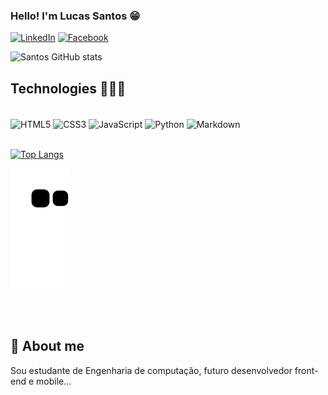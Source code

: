
### Hello! I'm Lucas Santos 😁

[![LinkedIn](https://img.shields.io/badge/LinkedIn-0077B5?style=for-the-badge&logo=linkedin&logoColor=white)](https://www.linkedin.com/in/lucas-gouveia-194615214/)
[![Facebook](https://img.shields.io/badge/Facebook-1877F2?style=for-the-badge&logo=facebook&logoColor=white)](https://www.facebook.com/profile.php?id=100012474697502)


![Santos GitHub stats](https://github-readme-stats.vercel.app/api?username=LucaseSantos&show_icons=true&theme=onedark)

## Technologies 👨🏾‍💻


<div style="display: inline_block"><br/>
  <img align="center" src="https://img.shields.io/badge/HTML5-E34F26?style=for-the-badge&logo=html5&logoColor=white" alt="HTML5"/>
  <img align="center" src="https://img.shields.io/badge/CSS3-1572B6?style=for-the-badge&logo=css3&logoColor=white" alt="CSS3"/>
  <img align="center" src="https://img.shields.io/badge/JavaScript-323330?style=for-the-badge&logo=javascript&logoColor=" alt="JavaScript"/>
  <img align="center" src="https://img.shields.io/badge/Python-14354C?style=for-the-badge&logo=python&logoColor=yellow" alt="Python"/>
  <img align="center" src="https://img.shields.io/badge/Markdown-000000?style=for-the-badge&logo=markdown&logoColor=white" alt="Markdown"/>
</div>
<br/>

[![Top Langs](https://github-readme-stats.vercel.app/api/top-langs/?username=LucaseSantos&layout=compact_icons=true&theme=onedark)](https://github.com/LucaseSantos/github-readme-stats)


![Snake animation](https://github.com/LucaseSantos/LucaseSantos/blob/output/github-contribution-grid-snake.svg)




<br>
<br>


## 🚀 About me
 Sou estudante de Engenharia de computação, futuro desenvolvedor front-end e mobile...
